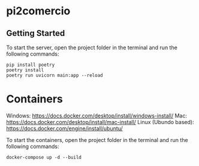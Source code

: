 # pi2comercio

## Getting Started

To start the server, open the project folder in the terminal and run the following commands:

```shell
pip install poetry
poetry install
poetry run uvicorn main:app --reload
```

# Containers

Windows: https://docs.docker.com/desktop/install/windows-install/
Mac: https://docs.docker.com/desktop/install/mac-install/
Linux (Ubundo based): https://docs.docker.com/engine/install/ubuntu/

To start the containers, open the project folder in the terminal and run the following commands:

```shell
docker-compose up -d --build
```

